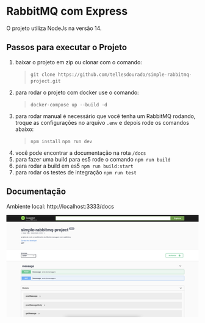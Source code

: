# RabbitMQ com Express

O projeto utiliza NodeJs na versão 14.

## Passos para executar o Projeto

 1. baixar o projeto em zip ou clonar com o comando:
    > `git clone https://github.com/tellesdourado/simple-rabbitmq-project.git`
 2.  para rodar o projeto com docker use o comando:
		> `docker-compose up --build -d`
 3. para rodar manual é necessário que você tenha um RabbitMQ rodando, troque as configurações no arquivo `.env` e depois rode os comandos abaixo:
	>  `npm install`
	>  `npm run dev`
4. você pode encontrar a documentação na rota `/docs`
5. para fazer uma build para es5 rode o comando `npm run build`
6. para rodar a build em es5 `npm run build:start`
7. para rodar os testes de integração `npm run test`

## Documentação

Ambiente local: http://localhost:3333/docs

![alt text](./swagger/doc.png)